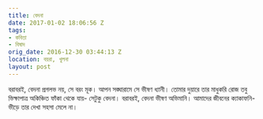 ```yaml
---
title: বেদনা
date: 2017-01-02 18:06:56 Z
tags:
- কবিতা
- বিষাদ
orig_date: 2016-12-30 03:44:13 Z
location: বয়রা, খুলনা
layout: post
---
```


বরাবরই, বেদনা প্রগলভ নয়, সে বরং মূক।
আপন সঙ্ঘারামে সে ভীষণ ধ্যানী।
তোমার দুয়ারে তার মাধুকরি রোজ
তবু ভিক্ষাপাত্র অকিঞ্চিত ফাঁকা থেকে যায়-
সেটুকু বেদনা।
বরাবরই, বেদনা ভীষণ অভিমানি।
আমাদের জীবনের ক্যাকাফনি-ভীড়ে
তার দেখা সহসা মেলে না।